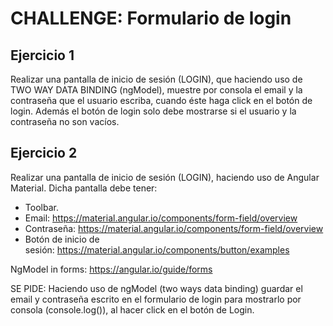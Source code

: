 # CHALLENGE: Formulario de login

## Ejercicio 1

Realizar una pantalla de inicio de sesión (LOGIN), que haciendo uso de TWO WAY DATA BINDING (ngModel), muestre por consola el email y la contraseña que el usuario escriba, cuando éste haga click en el botón de login. Además el botón de login solo debe mostrarse si el usuario y la contraseña no son vacíos.

## Ejercicio 2

Realizar una pantalla de inicio de sesión (LOGIN), haciendo uso de Angular Material. Dicha pantalla debe tener:

- Toolbar.
- Email: https://material.angular.io/components/form-field/overview
- Contraseña: https://material.angular.io/components/form-field/overview
- Botón de inicio de sesión: https://material.angular.io/components/button/examples

NgModel in forms: https://angular.io/guide/forms

SE PIDE:
Haciendo uso de ngModel (two ways data binding) guardar el email y contraseña escrito en el formulario de login para mostrarlo por consola (console.log()), al hacer click en el botón de Login.
